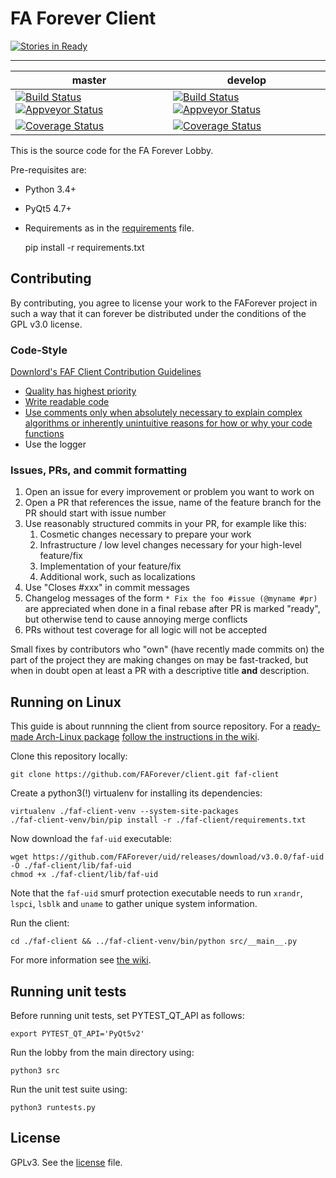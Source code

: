 FA Forever Client
=================

[![Stories in Ready](https://badge.waffle.io/faforever/client.png?label=ready&title=Ready)](http://waffle.io/faforever/client)

------------------
master|develop
 ------------ | -------------
[![Build Status](https://travis-ci.org/FAForever/client.svg?branch=master)](https://travis-ci.org/FAForever/client) [![Appveyor Status](https://ci.appveyor.com/api/projects/status/p15sk71sp957ij72/branch/master?svg=true)](https://ci.appveyor.com/project/Sheeo/client) | [![Build Status](https://travis-ci.org/FAForever/client.svg?branch=develop)](https://travis-ci.org/FAForever/client) [![Appveyor Status](https://ci.appveyor.com/api/projects/status/p15sk71sp957ij72/branch/develop?svg=true)](https://ci.appveyor.com/project/Sheeo/client)
[![Coverage Status](https://img.shields.io/coveralls/FAForever/client.svg?branch=master)](https://coveralls.io/r/FAForever/client) | [![Coverage Status](https://img.shields.io/coveralls/FAForever/client.svg?branch=develop)](https://coveralls.io/r/FAForever/client)


This is the source code for the FA Forever Lobby.

Pre-requisites are:

- Python 3.4+
- PyQt5 4.7+
- Requirements as in the [requirements](requirements.txt) file.


    pip install -r requirements.txt


Contributing
-------

By contributing, you agree to license your work to the FAForever project in such a way that it can forever be distributed under the conditions of the GPL v3.0 license.

### Code-Style

[Downlord's FAF Client Contribution Guidelines](https://github.com/FAForever/downlords-faf-client/wiki/Contribution-guidelines#write-readable-code)
* [Quality has highest priority](https://github.com/FAForever/downlords-faf-client/wiki/Contribution-guidelines#choose-quality-over-quantity)
* [Write readable code](https://github.com/FAForever/downlords-faf-client/wiki/Contribution-guidelines#write-readable-code)
* [Use comments only when absolutely necessary to explain complex algorithms or inherently unintuitive reasons for how or why your code functions](https://github.com/FAForever/downlords-faf-client/wiki/Contribution-guidelines#avoid-javadoc-and-comments)
* Use the logger

### Issues, PRs, and commit formatting

1. Open an issue for every improvement or problem you want to work on
2. Open a PR that references the issue, name of the feature branch for the PR should start with issue number
3. Use reasonably structured commits in your PR, for example like this:
    1. Cosmetic changes necessary to prepare your work
    2. Infrastructure / low level changes necessary for your high-level feature/fix
    3. Implementation of your feature/fix
    4. Additional work, such as localizations
3. Use "Closes #xxx" in commit messages
4. Changelog messages of the form `* Fix the foo #issue (@myname #pr)` are appreciated when done in a final rebase after PR is marked "ready", but otherwise tend to cause annoying merge conflicts
5. PRs without test coverage for all logic will not be accepted

Small fixes by contributors who "own" (have recently made commits on) the part of the project they are making changes on may be fast-tracked, but when in doubt open at least a PR with a descriptive title **and** description.


Running on Linux
-------
This guide is about runnning the client from source repository. For a [ready-made Arch-Linux package](https://aur.archlinux.org/cgit/aur.git/tree/PKGBUILD?h=python2-fafclient) [follow the instructions in the wiki](http://wiki.faforever.com/index.php?title=Setting_Up_FAF_Linux).

Clone this repository locally:

    git clone https://github.com/FAForever/client.git faf-client
    
Create a python3(!) virtualenv for installing its dependencies:

    virtualenv ./faf-client-venv --system-site-packages
    ./faf-client-venv/bin/pip install -r ./faf-client/requirements.txt

Now download the `faf-uid` executable:

    wget https://github.com/FAForever/uid/releases/download/v3.0.0/faf-uid -O ./faf-client/lib/faf-uid
    chmod +x ./faf-client/lib/faf-uid

Note that the `faf-uid` smurf protection executable needs to run `xrandr`, `lspci`, `lsblk` and `uname` to gather unique system information.

Run the client:

    cd ./faf-client && ../faf-client-venv/bin/python src/__main__.py

For more information see [the wiki](http://wiki.faforever.com/index.php?title=Setting_Up_FAF_Linux).

Running unit tests
-------
Before running unit tests, set PYTEST_QT_API as follows:

    export PYTEST_QT_API='PyQt5v2'

Run the lobby from the main directory using:

    python3 src

Run the unit test suite using:

    python3 runtests.py


License
-------

GPLv3. See the [license](license.txt) file.
